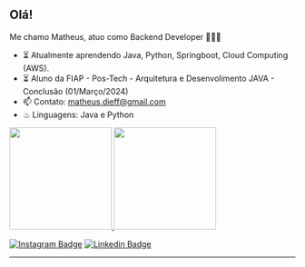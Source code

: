 ### <h2> Olá! </h2>

Me chamo Matheus, atuo como Backend Developer 👨🏻‍🎓

- ⏳ Atualmente aprendendo Java, Python, Springboot, Cloud Computing (AWS).
- ⏳ Aluno da FIAP - Pos-Tech - Arquitetura e Desenvolimento JAVA - Conclusão (01/Março/2024)
- 📫 Contato: matheus.dieff@gmail.com
- ♨ Linguagens: Java e Python

 <div>
  <a href="https://github.com/matheus-diefenthaeler">
  <img height="180em" src="https://github-readme-stats.vercel.app/api?username=matheus-diefenthaeler&show_icons=true&theme=github_dark&include_all_commits=true&count_private=true"/>
      
  <img height="180em" src="https://github-readme-stats.vercel.app/api/top-langs/?username=matheus-diefenthaeler&layout=compact&langs_count=7&theme=github_dark"/>
</div>

[![Instagram Badge](https://img.shields.io/badge/-@matheusdiefenthaeler-cb3b63?style=flat-square&labelColor=cb3b63&logo=Instagram&logoColor=white&link=https://www.instagram.com/matheusdiefenthaeler/)](https://www.instagram.com/matheusdiefenthaeler/) [![Linkedin Badge](https://img.shields.io/badge/-matheusdief-063f5b?style=flat-square&logo=Linkedin&logoColor=white&link=https://www.linkedin.com/in/matheus-dief/)](https://www.linkedin.com/in/matheus-dief/)

---
